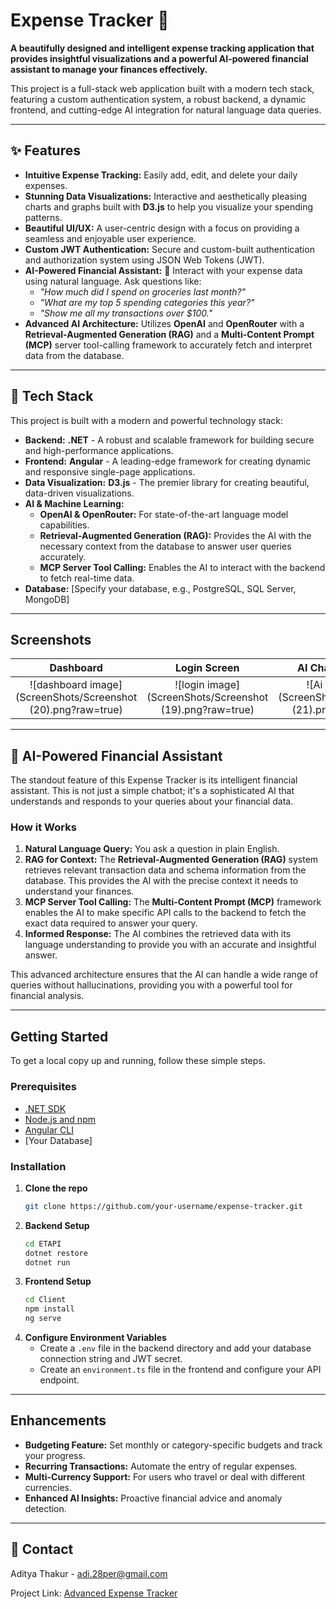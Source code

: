 # Expense Tracker 💸

**A beautifully designed and intelligent expense tracking application that provides insightful visualizations and a powerful AI-powered financial assistant to manage your finances effectively.**

This project is a full-stack web application built with a modern tech stack, featuring a custom authentication system, a robust backend, a dynamic frontend, and cutting-edge AI integration for natural language data queries.

[](https://opensource.org/licenses/MIT)
[](https://dotnet.microsoft.com/)
[](https://angular.io/)
[](https://d3js.org/)
[](https://openai.com/)

-----

## ✨ Features

  * **Intuitive Expense Tracking:** Easily add, edit, and delete your daily expenses.
  * **Stunning Data Visualizations:** Interactive and aesthetically pleasing charts and graphs built with **D3.js** to help you visualize your spending patterns.
  * **Beautiful UI/UX:** A user-centric design with a focus on providing a seamless and enjoyable user experience.
  * **Custom JWT Authentication:** Secure and custom-built authentication and authorization system using JSON Web Tokens (JWT).
  * **AI-Powered Financial Assistant:** 🤖 Interact with your expense data using natural language. Ask questions like:
      * *"How much did I spend on groceries last month?"*
      * *"What are my top 5 spending categories this year?"*
      * *"Show me all my transactions over $100."*
  * **Advanced AI Architecture:** Utilizes **OpenAI** and **OpenRouter** with a **Retrieval-Augmented Generation (RAG)** and a **Multi-Content Prompt (MCP)** server tool-calling framework to accurately fetch and interpret data from the database.

-----

## 🚀 Tech Stack

This project is built with a modern and powerful technology stack:

  * **Backend:** **.NET** - A robust and scalable framework for building secure and high-performance applications.
  * **Frontend:** **Angular** - A leading-edge framework for creating dynamic and responsive single-page applications.
  * **Data Visualization:** **D3.js** - The premier library for creating beautiful, data-driven visualizations.
  * **AI & Machine Learning:**
      * **OpenAI & OpenRouter:** For state-of-the-art language model capabilities.
      * **Retrieval-Augmented Generation (RAG):** Provides the AI with the necessary context from the database to answer user queries accurately.
      * **MCP Server Tool Calling:** Enables the AI to interact with the backend to fetch real-time data.
  * **Database:** [Specify your database, e.g., PostgreSQL, SQL Server, MongoDB]

-----

## Screenshots


| Dashboard | Login Screen | AI Chat Interface |
| :---: | :---: | :---: |
| ![dashboard image](ScreenShots/Screenshot (20).png?raw=true) | ![login image](ScreenShots/Screenshot (19).png?raw=true) | ![Ai interface](ScreenShots/Screenshot (21).png?raw=true)  |

-----

## 🤖 AI-Powered Financial Assistant

The standout feature of this Expense Tracker is its intelligent financial assistant. This is not just a simple chatbot; it's a sophisticated AI that understands and responds to your queries about your financial data.

### How it Works

1.  **Natural Language Query:** You ask a question in plain English.
2.  **RAG for Context:** The **Retrieval-Augmented Generation (RAG)** system retrieves relevant transaction data and schema information from the database. This provides the AI with the precise context it needs to understand your finances.
3.  **MCP Server Tool Calling:** The **Multi-Content Prompt (MCP)** framework enables the AI to make specific API calls to the backend to fetch the exact data required to answer your query.
4.  **Informed Response:** The AI combines the retrieved data with its language understanding to provide you with an accurate and insightful answer.

This advanced architecture ensures that the AI can handle a wide range of queries without hallucinations, providing you with a powerful tool for financial analysis.

-----

## Getting Started

To get a local copy up and running, follow these simple steps.

### Prerequisites

  * [.NET SDK](https://dotnet.microsoft.com/download)
  * [Node.js and npm](https://nodejs.org/en/download/)
  * [Angular CLI](https://angular.io/cli)
  * [Your Database]

### Installation

1.  **Clone the repo**
    ```sh
    git clone https://github.com/your-username/expense-tracker.git
    ```
2.  **Backend Setup**
    ```sh
    cd ETAPI
    dotnet restore
    dotnet run
    ```
3.  **Frontend Setup**
    ```sh
    cd Client
    npm install
    ng serve
    ```
4.  **Configure Environment Variables**
      * Create a `.env` file in the backend directory and add your database connection string and JWT secret.
      * Create an `environment.ts` file in the frontend and configure your API endpoint.

-----

##  Enhancements

  * **Budgeting Feature:** Set monthly or category-specific budgets and track your progress.
  * **Recurring Transactions:** Automate the entry of regular expenses.
  * **Multi-Currency Support:** For users who travel or deal with different currencies.
  * **Enhanced AI Insights:** Proactive financial advice and anomaly detection.

-----

## 🤝 Contact

Aditya Thakur - adi.28per@gmail.com

Project Link: [Advanced Expense Tracker](https://github.com/Delta-Pion/Expense-Tracker)
